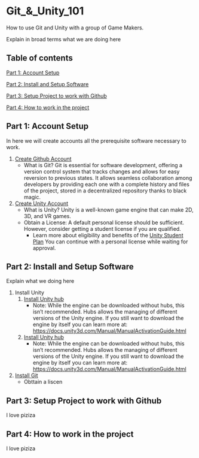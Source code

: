 # Git_&_Unity_101
How to use Git and Unity with a group of Game Makers.

Explain in broad terms what we are doing here

## Table of contents

[Part 1: Account Setup](https://github.com/vittorio-corbo/Git_-_Unity_101/blob/main/README.md#part-1-account-setup)

[Part 2: Install and Setup Software](https://github.com/vittorio-corbo/Git_-_Unity_101/blob/main/README.md#part-2-install-and-setup-software)

[Part 3: Setup Project to work with Github](https://github.com/vittorio-corbo/Git_-_Unity_101/blob/main/README.md#part-3-setup-project-to-work-with-github)

[Part 4: How to work in the project](https://github.com/vittorio-corbo/Git_-_Unity_101/blob/main/README.md#part-4-how-to-work-in-the-project)

## Part 1: Account Setup
In here we will create accounts all the prerequisite software necessary to work.
1. [Create Github Account](https://learn.microsoft.com/en-us/visualstudio/version-control/git-create-github-account?view=vs-2022)
   * What is Git? Git is essential for software development, offering a version control system that tracks changes and allows for easy reversion to previous states. It allows seamless collaboration among developers by providing each one with a complete history and files of the project, stored in a decentralized repository thanks to black magic.
2. [Create Unity Account](https://support.unity.com/hc/en-us/articles/208626336-How-do-I-create-a-Unity-ID-account)
   * What is Unity? Unity is a well-known game engine that can make 2D, 3D, and VR games.
   * Obtain a License: A default personal license should be sufficient. However, consider getting a student license if you are qualified.
     * Learn more about eligibility and benefits of the [Unity Student Plan](https://unity.com/products/unity-student)
You can continue with a personal license while waiting for approval.
   
## Part 2: Install and Setup Software
Explain what we doing here
1. Install Unity
   1. [Install Unity hub](https://unity.com/download)
      * Note: While the engine can be downloaded without hubs, this isn’t recommended. Hubs allows the managing of different versions of the Unity engine. If you still want to download the engine by itself you can learn more at: https://docs.unity3d.com/Manual/ManualActivationGuide.html
   2. [Install Unity hub](https://unity.com/download)
      * Note: While the engine can be downloaded without hubs, this isn’t recommended. Hubs allows the managing of different versions of the Unity engine. If you still want to download the engine by itself you can learn more at: https://docs.unity3d.com/Manual/ManualActivationGuide.html
2. [Install Git](https://desktop.github.com/)
   * Obttain a liscen


## Part 3: Setup Project to work with Github
I love piziza

## Part 4: How to work in the project
I love piziza

